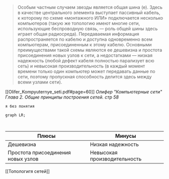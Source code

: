 > Особым частным случаем звезды является общая шина (е). Здесь в качестве центрального элемента выступает пассивный кабель, к которому по схеме «монтажного ИЛИ» подключается несколько компьютеров (такую же топологию имеют многие сети, использующие беспроводную связь, — роль общей шины здесь играет общая радиосреда). Передаваемая информация распространяется по кабелю и доступна одновременно всем компьютерам, присоединенным к этому кабелю. Основными преимуществами такой схемы являются ее дешевизна и простота присоединения новых узлов к сети, а недостатками — низкая надежность (любой дефект кабеля полностью парализует всю сеть) и невысокая производительность (в каждый момент времени только один компьютер может передавать данные по сети, поэтому пропускная способность делится здесь между всеми узлами сети).

[[Olifer_Kompyuternye_seti.pdf#page=60]]
*Олифер "Компьютерные сети" Глава 2. Общие принципы построения сетей. стр 58*

```mermaid
я без понятия
```
```mermaid
graph LR;



```
Плюсы | Минусы
-- | --
Дешевизна | Низкая надежность
Простота присоединения новых узлов | Невысокая производительность

[[Топологигя сетей]]
